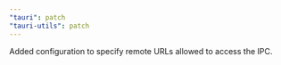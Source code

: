 ```yaml
---
"tauri": patch
"tauri-utils": patch
---
```


Added configuration to specify remote URLs allowed to access the IPC.
